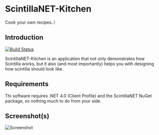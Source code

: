 ScintillaNET-Kitchen
====================

Cook your own recipes..!

Introduction
------------

[![Build Status](https://travis-ci.org/uuf6429/ScintillaNET-Kitchen.svg?branch=master)](https://travis-ci.org/uuf6429/ScintillaNET-Kitchen)

ScintillaNET-Kitchen is an application that not only demonstrates how Scintilla works, but it also (and most importantly) helps you with designing how scintilla should look like.

Requirements
------------

Thi software requires .NET 4.0 (Client Profile) and the ScintillaNET NuGet package, so nothing much to do from your side.

Screenshot(s)
-------------

![Screenshot](http://i.imgur.com/no9VOS6.png)